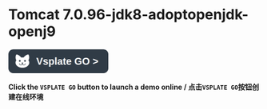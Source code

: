# Tomcat 7.0.96-jdk8-adoptopenjdk-openj9

<a href="https://www.vsplate.com/?docker-compose=https://github.com/vsplate/dcenvs/tomcat/7.0.96-jdk8-adoptopenjdk-openj9"><img alt="VSPLATE GO" src="https://raw.githubusercontent.com/vsplate/images/master/vsgo_btn.png" width="200px"></a>

**Click the `VSPLATE GO` button to launch a demo online / 点击`VSPLATE GO`按钮创建在线环境**